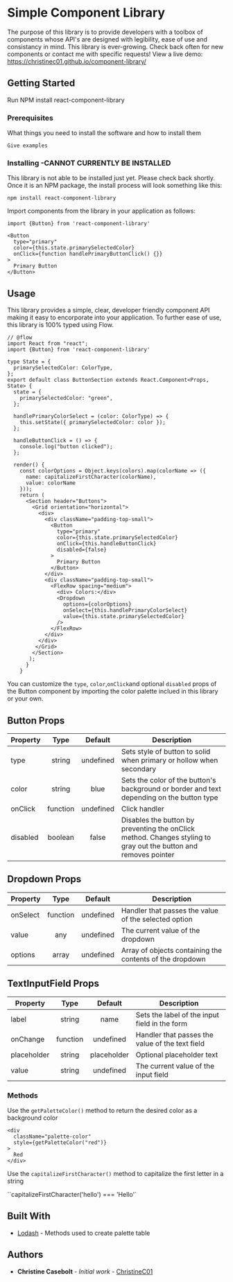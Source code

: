 # Simple Component Library

The purpose of this library is to provide developers with a toolbox of components whose API's are designed with legibility, ease of use and consistancy in mind. This library is ever-growing. Check back often for new components or contact me with specific requests!
View a live demo: https://christinec01.github.io/component-library/

## Getting Started

Run NPM install react-component-library

### Prerequisites

What things you need to install the software and how to install them

```
Give examples
```

### Installing -CANNOT CURRENTLY BE INSTALLED

This library is not able to be installed just yet. Please check back shortly. Once it is an NPM package, the install process will look something like this:

```
npm install react-component-library
```

Import components from the library in your application as follows:

```
import {Button} from 'react-component-library'
```

```
<Button
  type="primary"
  color={this.state.primarySelectedColor}
  onClick={function handlePrimaryButtonClick() {}}
>
  Primary Button
</Button>
```

## Usage

This library provides a simple, clear, developer friendly component API making it easy to encorporate into your application. To further ease of use, this library is 100% typed using Flow.

```
// @flow
import React from "react";
import {Button} from 'react-component-library'

type State = {
  primarySelectedColor: ColorType,
};
export default class ButtonSection extends React.Component<Props, State> {
  state = {
    primarySelectedColor: "green",
  };

  handlePrimaryColorSelect = (color: ColorType) => {
    this.setState({ primarySelectedColor: color });
  };

  handleButtonClick = () => {
    console.log("button clicked");
  };

  render() {
    const colorOptions = Object.keys(colors).map(colorName => ({
      name: capitalizeFirstCharacter(colorName),
      value: colorName
    }));
    return (
      <Section header="Buttons">
        <Grid orientation="horizontal">
          <div>
            <div className="padding-top-small">
              <Button
                type="primary"
                color={this.state.primarySelectedColor}
                onClick={this.handleButtonClick}
                disabled={false}
              >
                Primary Button
              </Button>
            </div>
            <div className="padding-top-small">
              <FlexRow spacing="medium">
                <div> Colors:</div>
                <Dropdown
                  options={colorOptions}
                  onSelect={this.handlePrimaryColorSelect}
                  value={this.state.primarySelectedColor}
                />
              </FlexRow>
            </div>
          </div>
         </Grid>
        </Section>
       );
      }
    }
```

You can customize the `type`, `color`,`onClick`and optional `disabled` props of the Button component by importing the color palette inclued in this library or your own.

## Button Props

| Property |   Type   |  Default  | Description                                                                                                      |
| -------- | :------: | :-------: | ---------------------------------------------------------------------------------------------------------------- |
| type     |  string  | undefined | Sets style of button to solid when primary or hollow when secondary                                              |
| color    |  string  |   blue    | Sets the color of the button's background or border and text depending on the button type                        |
| onClick  | function | undefined | Click handler                                                                                                    |
| disabled | boolean  |   false   | Disables the button by preventing the onClick method. Changes styling to gray out the button and removes pointer |

## Dropdown Props

| Property |   Type   |  Default  | Description                                              |
| -------- | :------: | :-------: | -------------------------------------------------------- |
| onSelect | function | undefined | Handler that passes the value of the selected option     |
| value    |   any    | undefined | The current value of the dropdown                        |
| options  |  array   | undefined | Array of objects containing the contents of the dropdown |

## TextInputField Props

| Property    |   Type   |   Default   | Description                                     |
| ----------- | :------: | :---------: | ----------------------------------------------- |
| label       |  string  |    name     | Sets the label of the input field in the form   |
| onChange    | function |  undefined  | Handler that passes the value of the text field |
| placeholder |  string  | placeholder | Optional placeholder text                       |
| value       |  string  |  undefined  | The current value of the input field            |

### Methods

Use the `getPaletteColor()` method to return the desired color as a background color

```
<div
  className="palette-color"
  style={getPaletteColor("red")}
>
  Red
</div>
```

Use the `capitalizeFirstCharacter()` method to capitalize the first letter in a string

``capitalizeFirstCharacter('hello') === 'Hello'`

## Built With

* [Lodash](https://lodash.com/) - Methods used to create palette table

## Authors

* **Christine Casebolt** - _Initial work_ - [ChristineC01](https://github.com/ChristineC01)

<!-- ## License

This project is licensed under the MIT License - see the [LICENSE.md](LICENSE.md) file for details -->
